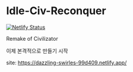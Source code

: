 # Idle-Civ-Reconquer
[![Netlify Status](https://api.netlify.com/api/v1/badges/37f6732a-c6dd-4745-9965-57695e28465e/deploy-status)](https://app.netlify.com/sites/dazzling-swirles-99d409/deploys)

Remake of Civilizator

이제 본격적으로 만들기 시작

site: https://dazzling-swirles-99d409.netlify.app/
